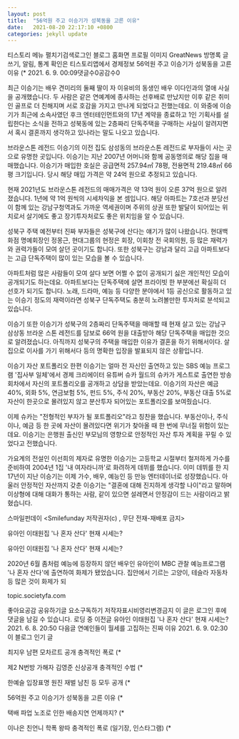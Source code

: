 ```yaml
---
layout: post
title:  "56억원 주고 이승기가 성북동을 고른 이유"
date:   2021-08-20 22:17:10 +0800
categories: jekyll update
---
```

티스토리 메뉴 펼치기검색로그인
블로그 홈화면
프로필 이미지
GreatNews
방명록
글쓰기, 알림, 통계 확인은 티스토리앱에서
경제정보
56억원 주고 이승기가 성북동을 고른 이유
$%@#%@%$(*
2021. 6. 9. 00:09댓글수0공감수0

 

최근 이승기는 배우 견미리의 둘째 딸이 자 이유비의 동생인 배우 이다인과의 열애 사실을 공개했습니다. 두 사람은 같은 연예계에 종사하는 선후배로 만났지만 이후 같은 취미인 골프로 더 친해지며 서로 호감을 가지고 만나게 되었다고 전했는데요. 이 와중에 이승기가 최근에 소속사였던 후크 엔터테인먼트와의 17년 계약을 종료하고 1인 기획사를 설립한다는 소식을 전하고 성북동에 있는 2층짜리 단독주택을 구매하는 사실이 알려지면서 혹시 결혼까지 생각하고 있나라는 말도 나오고 있습니다.

 





브라운스톤 레전드
 이승기의 이전 집도 삼성동의 브라운스톤 레전드로 부자들이 사는 곳으로 유명한 곳입니다. 이승기는 지난 2007년 어머니와 함께 공동명의로 해당 집을 매매했습니다. 이승기가 매입한 호실은 공급면적 257.94㎡ 78평, 전용면적 219.48㎡ 66평 크기입니다. 당시 해당 매입 가격은 약 24억 원으로 추정되고 있습니다.

현재 2021년도 브라운스톤 레전드의 매매가격은 약 13억 원이 오른 37억 원으로 알려졌습니다. 1년에 약 1억 원씩의 시세차익을 본 셈입니다. 해당 아파트는 7호선과 분당선이 함께 있는 강남구청역과도 가까운 역세권이며 주위의 상권 또한 발달이 되어있는 위치로서 살기에도 좋고 장기투자처로도 좋은 위치임을 알 수 있습니다.

 




성북구 주택
예전부터 진짜 부자들은 성북구에 산다는 얘기가 많이 나왔습니다. 현대백화점 명예회장인 정몽근, 현대그룹의 현정은 회장, 이회창 전 국회의원, 등 많은 재력가와 권력가들이 모여 살던 곳이기도 합니다. 또한 성북구는 강남과 달리 고급 아파트보다는 고급 단독주택이 많이 있는 모습을 볼 수 있습니다.

 


아파트처럼 많은 사람들이 모여 살다 보면 어쩔 수 없이 공개되기 싫은 개인적인 모습이 공개되기도 하는데요. 아파트보다는 단독주택에 살면 프라이빗 한 부분에선 확실히 더 선호가 되기도 합니다. 노래, 드라마, 예능 등 다양한 분야에서 1등 공신으로 활동하고 있는 이승기 정도의 재력이라면 성북구 단독주택도 충분히 노려볼만한 투자처로 분석되고 있습니다.

 



이승기
 또한 이승기가 성북구의 2층짜리 단독주택을 매매할 때 현재 살고 있는 강남구 삼상동 브라운 스톤 레전드를 담보로 66억 원을 대출받아 해당 단독주택을 매입한 것으로 알려졌습니다. 아직까지 성북구의 주택을 매입한 이유가 결혼을 하기 위해서이다. 살 집으로 이사를 가기 위해서다 등의 명확한 입장을 발표되지 않은 상황입니다.

 




이승기 자산 포트폴리오
한편 이승기는 얼마 전 자신인 출연하고 있는 SBS 예능 프로그램 '집사부 일체'에서 경제 크리에이터 유튜버 슈카 월드의 슈카가 게스트로 출연한 방송 회차에서 자신의 포트폴리오를 공개하고 상담을 받았는데요. 이승기의 자산은 예금 40%, 외화 5%, 연금보험 5%, 펀드 5%, 주식 20%, 부동산 20%, 부동산 대출 5%로 자산이 한곳으로 몰려있지 않고 분산투자 되어있는 포트폴리오를 보여줬습니다.

 



이제 슈카는 "전형적인 부자가 될 포트폴리오"라고 칭찬을 했습니다. 부동산이나, 주식이나, 예금 등 한 곳에 자산이 몰려있다면 위기가 찾아올 때 한 번에 무너질 위험이 있는데요. 이승기는 은행원 출신인 부모님의 영향으로 안정적인 자산 투자 계획을 꾸릴 수 있었다고 전했습니다.

 




 

가요계의 전설인 이선희의 제자로 유명한 이승기는 고등학교 시절부터 철저하게 가수를 준비하여 2004년 1집 '내 여자라니까'로 화려하게 데뷔를 했습니다. 이미 데뷔를 한 지 17년이 지난 이승기는 이제 가수, 배우, 예능인 등 만능 엔터테이너로 성장했습니다. 아울러 안정적인 자산까지 갖춘 이승기는 "결혼에 대해 진지하게 생각할 나이"라고 말하며 이상형에 대해 대화가 통하는 사람, 같이 있으면 설레면서 안정감이 드는 사람이라고 밝혔습니다.

스마일펀데이 <Smilefunday 저작권자(c) , 무단 전재-재배포 금지>

 

유아인 이태원집 '나 혼자 산다' 현재 시세는?

 
유아인 이태원집 '나 혼자 산다' 현재 시세는?

2020년 6월 좀처럼 예능에 등장하지 않던 배우인 유아인이 MBC 관찰 예능프로그램 '나 혼자 산다'에 출연하여 화제가 됐었습니다. 집안에서 기르는 고양이, 테슬라 자동차 등 많은 것이 화제가 되

topic.societyfa.com

좋아요공감
공유하기글 요소구독하기
저작자표시비영리변경금지
이 글은 로그인 후에 댓글을 남길 수 있습니다.
로딩 중
이전글
유아인 이태원집 '나 혼자 산다' 현재 시세는?
2021. 6. 8. 20:50
다음글
연예인들이 월세를 고집하는 진짜 이유
2021. 6. 9. 02:30
이 블로그 인기 글

최지우 남편 모차르트 공개 충격적인 폭로
$%@#%@%$(*

제2 N번방 가해자 김영준 신상공개 충격적인 수법
$%@#%@%$(*

한예슬 입장표명 원진 재벌 남친 등 모두 공개
$%@#%@%$(*

56억원 주고 이승기가 성북동을 고른 이유
$%@#%@%$(*

택배 파업 노조로 인한 배송지연 언제까지?
$%@#%@%$(*

이나은 친언니 학폭 왕따 충격적인 폭로 (일기장, 인스타그램)
$%@#%@%$(*